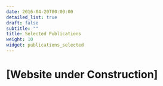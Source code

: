 ```yaml
---
date: 2016-04-20T00:00:00
detailed_list: true
draft: false
subtitle: ""
title: Selected Publications
weight: 10
widget: publications_selected
---
```


# [Website under Construction]
